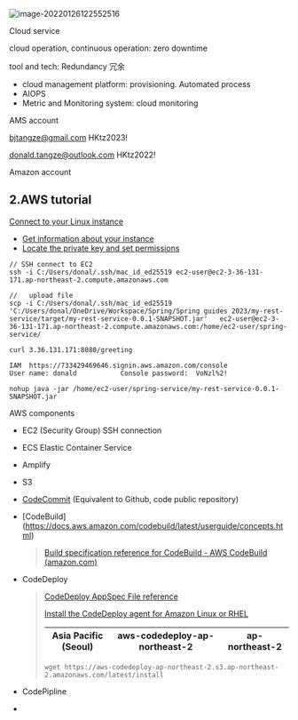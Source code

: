 ![image-20220126122552516](https://tva1.sinaimg.cn/large/e6c9d24egy1h39x2fs6u5j20kj087q3m.jpg)

Cloud service

cloud operation,  continuous operation:  zero downtime

tool and tech: Redundancy  冗余

* cloud management platform:    provisioning. Automated process
* AIOPS
* Metric and Monitoring system:  cloud monitoring

 

AMS account  

bjtangze@gmail.com    HKtz2023!

donald.tangze@outlook.com HKtz2022!            

Amazon  account       

##  2.AWS tutorial

[Connect to your Linux instance](https://docs.aws.amazon.com/AWSEC2/latest/UserGuide/connect-to-linux-instance.html#connection-prereqs-private-key)

* [Get information about your instance](https://docs.aws.amazon.com/AWSEC2/latest/UserGuide/connect-to-linux-instance.html#connection-prereqs-get-info-about-instance)
* [Locate the private key and set permissions](https://docs.aws.amazon.com/AWSEC2/latest/UserGuide/connect-to-linux-instance.html#connection-prereqs-private-key)





```shell
// SSH connect to EC2
ssh -i C:/Users/donal/.ssh/mac_id_ed25519 ec2-user@ec2-3-36-131-171.ap-northeast-2.compute.amazonaws.com

//   upload file 
scp -i C:/Users/donal/.ssh/mac_id_ed25519 'C:/Users/donal/OneDrive/Workspace/Spring/Spring guides 2023/my-rest-service/target/my-rest-service-0.0.1-SNAPSHOT.jar'   ec2-user@ec2-3-36-131-171.ap-northeast-2.compute.amazonaws.com:/home/ec2-user/spring-service/

curl 3.36.131.171:8080/greeting

IAM  https://733429469646.signin.aws.amazon.com/console
User name: donald           Console password:  VoNzl%2!

nohup java -jar /home/ec2-user/spring-service/my-rest-service-0.0.1-SNAPSHOT.jar
```

AWS components

* EC2  (Security Group)    SSH connection

* ECS  Elastic Container Service

* Amplify

* S3

* [CodeCommit]() (Equivalent to Github, code public repository)

* [CodeBuild] (https://docs.aws.amazon.com/codebuild/latest/userguide/concepts.html)

  > [Build specification reference for CodeBuild - AWS CodeBuild (amazon.com)](https://docs.aws.amazon.com/codebuild/latest/userguide/build-spec-ref.html)

* CodeDeploy

  > [CodeDeploy AppSpec File reference](https://docs.aws.amazon.com/codedeploy/latest/userguide/reference-appspec-file.html)
  >
  > [Install the CodeDeploy agent for Amazon Linux or RHEL](https://docs.aws.amazon.com/codedeploy/latest/userguide/codedeploy-agent-operations-install-linux.html)
  >
  > | Asia Pacific (Seoul) | aws-codedeploy-ap-northeast-2 | ap-northeast-2 |
  > | -------------------- | ----------------------------- | -------------- |
  >
  > ```
  > wget https://aws-codedeploy-ap-northeast-2.s3.ap-northeast-2.amazonaws.com/latest/install
  > ```





* CodePipline

* 

